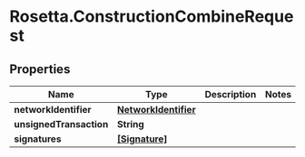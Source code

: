 # Rosetta.ConstructionCombineRequest

## Properties

Name | Type | Description | Notes
------------ | ------------- | ------------- | -------------
**networkIdentifier** | [**NetworkIdentifier**](NetworkIdentifier.md) |  | 
**unsignedTransaction** | **String** |  | 
**signatures** | [**[Signature]**](Signature.md) |  | 


